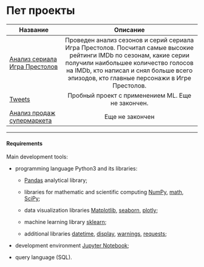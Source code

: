 # Пет проекты
Название|Описание
-----------|:-------: 
[Анализ сериала Игра Престолов](https://github.com/QuantumFluxx/Code-example/tree/main/Pet-projects/Game_of_thrones_episodes_analysis)|Проведен анализ сезонов и серий сериала Игра Престолов. Посчитал самые высокие рейтинги IMDb по сезонам, какие серии получили наибольшее количество голосов на IMDb, кто написал и снял больше всего эпизодов, кто главные персонажи в Игре Престолов.
[Tweets](https://github.com/QuantumFluxx/Code-example/tree/main/Pet-projects/Tweets)|Пробный проект с применением ML. Еще не закончен.
[Анализ продаж супермаркета](https://github.com/QuantumFluxx/Code-example/tree/main/Pet-projects/SuperMarket_Dataset)|Еще не закончен
------------------




#### Requirements

Main development tools:

* programming language Python3 and its libraries:

    + [Pandas](https://pandas.pydata.org/) analytical library;

    + libraries for mathematic and scientific computing [NumPy](https://numpy.org/), [math](https://docs.python.org/3/library/math.html), [SciPy](https://scipy.org/);

    + data visualization libraries [Matplotlib](https://matplotlib.org/), [seaborn](https://seaborn.pydata.org/), [plotly](https://plotly.com/python/);

    + machine learning library [sklearn](https://www.sklearn.org/);

    + additional libraries [datetime](https://docs.python.org/3/library/datetime.html), [display](https://ipython.org/ipython-doc/3/api/generated/IPython.display.html), [warnings](https://docs.python.org/3/library/warnings.html), [requests](https://pythonru.com/biblioteki/kratkoe-rukovodstvo-po-biblioteke-python-requests);

* development environment [Jupyter Notebook](https://jupyter.org/);

* query language (SQL).

